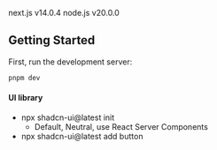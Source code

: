 next.js v14.0.4
node.js v20.0.0

## Getting Started

First, run the development server:

```bash
pnpm dev
```

#### UI library
- npx shadcn-ui@latest init
  - Default, Neutral, use React Server Components
- npx shadcn-ui@latest add button
